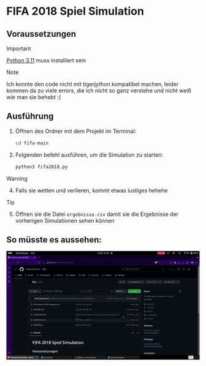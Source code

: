 # FIFA 2018 Spiel Simulation

## Voraussetzungen
>[!IMPORTANT]
>[Python 3.11](https://www.python.org/downloads/release/python-3110/) muss installiert sein

>[!Note]
>Ich konnte den code nicht mit tigerjython kompatibel machen, leider kommen da zu viele errors, die ich nicht so ganz verstehe und nicht weiß wie man sie behebt :(

## Ausführung

1. Öffnen des Ordner mit dem Projekt im Terminal:
   ```bash
   cd fifa-main
   ```
3. Folgenden befehl ausführen, um die Simulation zu starten:
   ```bash
   python3 fifa2018.py
   ```
>[!WARNING]
>4. Falls sie wetten und verlieren, kommt etwas lustiges hehehe

>[!TIP]
>5. Öffnen sie die Datei `ergebnisse.csv` damit sie die Ergebnisse der vorherigen Simulationen sehen können

## So müsste es aussehen:

![Ausführungs Demo](./demo.gif)
